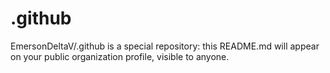 # .github

EmersonDeltaV/.github is a special repository: this README.md will appear on your public organization profile, visible to anyone.
